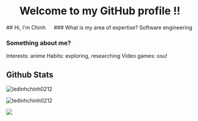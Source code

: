 <h1 align="center">Welcome to my GitHub profile !!</h1>
## Hi, I'm Chinh <a href="#"><img src="https://i.imgur.com/LATSmAA.png" style="width: 1em;transform: translateY(25%);"/></a>
### What is my area of expertise?
Software engineering   

### Something about me?

Interests: anime
Habits: exploring, researching
Video games: osu!

## Github Stats
<p><img align="center" src="https://github-readme-stats.vercel.app/api/top-langs?username=ledinhchinh0212&show_icons=true&locale=en&layout=compact" alt="ledinhchinh0212" /></p>

<p><img align="center" src="https://github-readme-streak-stats.herokuapp.com/?user=ledinhchinh0212&" alt="ledinhchinh0212" /></p>
<a href="#"><img src="http://github-profile-summary-cards.vercel.app/api/cards/profile-details?username=ledinhchinh0212&theme=buefy" /></a>

